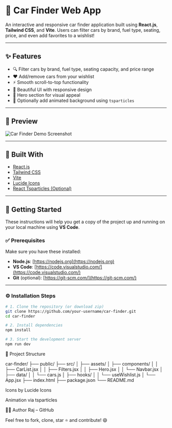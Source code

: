 # 🚗 Car Finder Web App

An interactive and responsive car finder application built using **React.js**, **Tailwind CSS**, and **Vite**. Users can filter cars by brand, fuel type, seating, price, and even add favorites to a wishlist!

---

## ✨ Features

- 🔍 Filter cars by brand, fuel type, seating capacity, and price range
- ❤️ Add/remove cars from your wishlist
- ⚡ Smooth scroll-to-top functionality
- 🎨 Beautiful UI with responsive design
- 🎉 Hero section for visual appeal
- 🌈 Optionally add animated background using `tsparticles`

---

## 📸 Preview

![Car Finder Demo Screenshot](./screenshot.png)

---

## 🧱 Built With

- [React.js](https://reactjs.org/)
- [Tailwind CSS](https://tailwindcss.com/)
- [Vite](https://vitejs.dev/)
- [Lucide Icons](https://lucide.dev/)
- [React Tsparticles (Optional)](https://particles.js.org/)

---

## 🚀 Getting Started

These instructions will help you get a copy of the project up and running on your local machine using **VS Code**.

### ✅ Prerequisites

Make sure you have these installed:

- **Node.js**: [https://nodejs.org](https://nodejs.org)
- **VS Code**: [https://code.visualstudio.com/](https://code.visualstudio.com/)
- **Git** (optional): [https://git-scm.com/](https://git-scm.com/)

---

### ⚙️ Installation Steps

```bash
# 1. Clone the repository (or download zip)
git clone https://github.com/your-username/car-finder.git
cd car-finder

# 2. Install dependencies
npm install

# 3. Start the development server
npm run dev
```
📁 Project Structure

car-finder/
├── public/
├── src/
│   ├── assets/
│   ├── components/
│   │   ├── CarList.jsx
│   │   ├── Filters.jsx
│   │   ├── Hero.jsx
│   │   └── Navbar.jsx
│   ├── data/
│   │   └── cars.js
│   ├── hooks/
│   │   └── useWishlist.js
│   └── App.jsx
├── index.html
├── package.json
└── README.md


Icons by Lucide Icons

Animation via tsparticles

🧑‍💻 Author
Raj – GitHub

Feel free to fork, clone, star ⭐ and contribute! 😄
